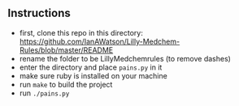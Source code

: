 Instructions
-----------------

- first, clone this repo in this directory: https://github.com/IanAWatson/Lilly-Medchem-Rules/blob/master/README
- rename the folder to be LillyMedchemrules (to remove dashes)
- enter the directory and place `pains.py` in it
- make sure ruby is installed on your machine
- run `make` to build the project
- run `./pains.py`